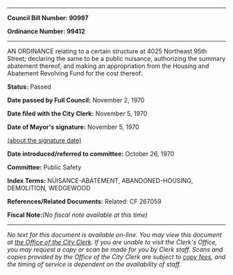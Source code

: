

********

**Council Bill Number: 90997**
   
**Ordinance Number: 99412**
********

 AN ORDINANCE relating to a certain structure at 4025 Northeast 95th Street; declaring the same to be a public nuisance, authorizing the summary abatement thereof, and making an appropriation from the Housing and Abatement Revolving Fund for the cost thereof.

**Status:** Passed
   
**Date passed by Full Council:** November 2, 1970
   
**Date filed with the City Clerk:** November 5, 1970
   
**Date of Mayor's signature:** November 5, 1970
   
[(about the signature date)](/~public/approvaldate.htm)
   
   
   
**Date introduced/referred to committee:** October 26, 1970
   
**Committee:** Public Safety
   
   
**Index Terms:** NUISANCE-ABATEMENT, ABANDONED-HOUSING, DEMOLITION, WEDGEWOOD

**References/Related Documents:** Related: CF 267059

**Fiscal Note:**_(No fiscal note available at this time)_
********

_No text for this document is available on-line. You may view this document at [the Office of the City Clerk](http://www.seattle.gov/leg/clerk/contactUs.htm). If you are unable to visit the Clerk's Office, you may request a copy or scan be made for you by Clerk staff. Scans and copies provided by the Office of the City Clerk are subject to [copy fees](http://clerk.seattle.gov/~public/clerkfees.htm), and the timing of service is dependent on the availability of staff._

